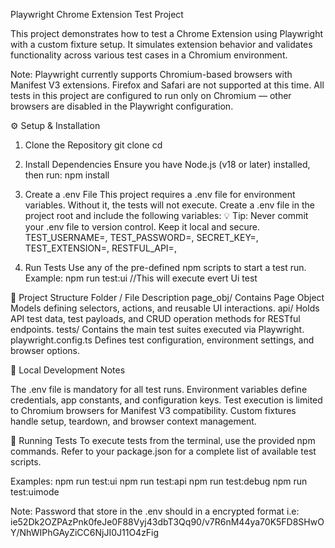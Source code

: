 Playwright Chrome Extension Test Project

This project demonstrates how to test a Chrome Extension using Playwright with a custom fixture setup.
It simulates extension behavior and validates functionality across various test cases in a Chromium environment.

Note:
Playwright currently supports Chromium-based browsers with Manifest V3 extensions.
Firefox and Safari are not supported at this time.
All tests in this project are configured to run only on Chromium — other browsers are disabled in the Playwright configuration.

⚙️ Setup & Installation

1. Clone the Repository
   git clone <repository-url>
   cd <project-directory>

2. Install Dependencies
   Ensure you have Node.js (v18 or later) installed, then run:
   npm install

3. Create a .env File
   This project requires a .env file for environment variables. Without it, the tests will not execute.
   Create a .env file in the project root and include the following variables:
   💡 Tip: Never commit your .env file to version control. Keep it local and secure.
   TEST_USERNAME=,
   TEST_PASSWORD=,
   SECRET_KEY=,
   TEST_EXTENSION=,
   RESTFUL_API=,

4. Run Tests
   Use any of the pre-defined npm scripts to start a test run.
   Example: npm run test:ui //This will execute evert Ui test

🧱 Project Structure
Folder / File Description
page_obj/ Contains Page Object Models defining selectors, actions, and reusable UI interactions.
api/ Holds API test data, test payloads, and CRUD operation methods for RESTful endpoints.
tests/ Contains the main test suites executed via Playwright.
playwright.config.ts Defines test configuration, environment settings, and browser options.

🧩 Local Development Notes

The .env file is mandatory for all test runs.
Environment variables define credentials, app constants, and configuration keys.
Test execution is limited to Chromium browsers for Manifest V3 compatibility.
Custom fixtures handle setup, teardown, and browser context management.

🚀 Running Tests
To execute tests from the terminal, use the provided npm commands.
Refer to your package.json for a complete list of available test scripts.

Examples:
npm run test:ui
npm run test:api
npm run test:debug
npm run test:uimode

Note: Password that store in the .env should in a encrypted format
i.e: ie52Dk2OZPAzPnk0feJe0F88Vyj43dbT3Qq90/v7R6nM44ya70K5FD8SHwOY/NhWIPhGAyZiCC6NjJI0J11O4zFig
